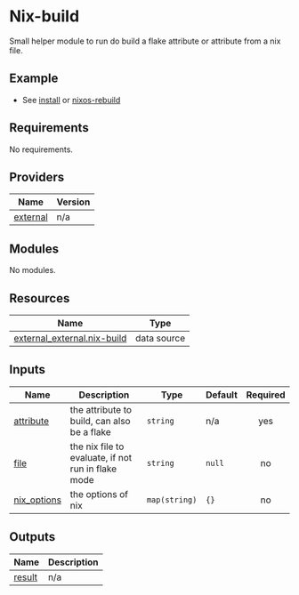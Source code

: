 # Nix-build

Small helper module to run do build a flake attribute or attribute from a nix
file.

## Example

- See [install](install.md) or [nixos-rebuild](nixos-rebuild.md)

<!-- BEGIN_TF_DOCS -->

## Requirements

No requirements.

## Providers

| Name                                                            | Version |
| --------------------------------------------------------------- | ------- |
| <a name="provider_external"></a> [external](#provider_external) | n/a     |

## Modules

No modules.

## Resources

| Name                                                                                                                        | Type        |
| --------------------------------------------------------------------------------------------------------------------------- | ----------- |
| [external_external.nix-build](https://registry.terraform.io/providers/hashicorp/external/latest/docs/data-sources/external) | data source |

## Inputs

| Name                                                                | Description                                        | Type          | Default | Required |
| ------------------------------------------------------------------- | -------------------------------------------------- | ------------- | ------- | :------: |
| <a name="input_attribute"></a> [attribute](#input_attribute)        | the attribute to build, can also be a flake        | `string`      | n/a     |   yes    |
| <a name="input_file"></a> [file](#input_file)                       | the nix file to evaluate, if not run in flake mode | `string`      | `null`  |    no    |
| <a name="input_nix_options"></a> [nix\_options](#input_nix_options) | the options of nix                                 | `map(string)` | `{}`    |    no    |

## Outputs

| Name                                                  | Description |
| ----------------------------------------------------- | ----------- |
| <a name="output_result"></a> [result](#output_result) | n/a         |

<!-- END_TF_DOCS -->
